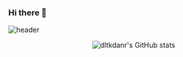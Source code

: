 ### Hi there 👋
![header](https://capsule-render.vercel.app/api?type=Waving&color=#67E6EB&height=260&section=header&text=Hi!%20I'm%20SANGMOOK!&fontSize=65)
<div align="center">

<img src="https://github-readme-stats.vercel.app/api?username=dltkdanr&show_icons=true&theme=radical" alt="dltkdanr's GitHub stats">
  
  </div>
<!--
**dltkdanr/dltkdanr** is a ✨ _special_ ✨ repository because its `README.md` (this file) appears on your GitHub profile.
Here are some ideas to get you started:

- 🔭 I’m currently working on ...
- 🌱 I’m currently learning ...
- 👯 I’m looking to collaborate on ...
- 🤔 I’m looking for help with ...
- 💬 Ask me about ...
- 📫 How to reach me: ...
- 😄 Pronouns: ...
- ⚡ Fun fact: ...
-->

